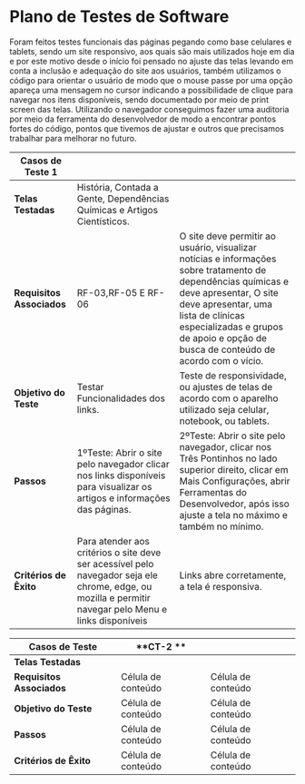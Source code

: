 # Plano de Testes de Software
Foram feitos testes funcionais das páginas pegando como base celulares e tablets, sendo um site responsivo, aos quais são mais utilizados hoje em dia e por este motivo desde o início foi pensado no ajuste das telas levando em conta a inclusão e adequação do site aos usuários, também utilizamos o código para orientar o usuário de modo que o mouse passe por uma opção apareça uma mensagem no cursor indicando a possibilidade de clique para navegar nos itens disponíveis, sendo documentado por meio de print screen das telas.
Utilizando o navegador conseguimos fazer uma auditoria por meio da ferramenta do desenvolvedor de modo a encontrar pontos fortes do código, pontos que tivemos de ajustar e outros que precisamos trabalhar para melhorar no futuro.

|**Casos de Teste 1**     |                     |                     |
|-------------------------| ------------------- | ------------------- |
|**Telas Testadas**       | História, Contada a Gente, Dependências Químicas e Artigos Cientísticos.|                     |
|**Requisitos Associados** |  RF-03,RF-05 E RF-06 | O site deve permitir ao usuário, visualizar notícias e informações sobre tratamento de dependências químicas e deve apresentar, O site deve apresentar, uma lista de clínicas especializadas e grupos de apoio e opção de busca de conteúdo de acordo com o vício. |
|**Objetivo do Teste**    |  Testar Funcionalidades dos links. |Teste de responsividade, ou ajustes de telas de acordo com o aparelho utilizado seja celular, notebook, ou tablets.|
|**Passos**               |  1ºTeste: Abrir o site pelo navegador clicar nos links disponíveis para visualizar os artigos e informações das páginas. | 2ºTeste: Abrir o site pelo navegador, clicar nos Três Pontinhos no lado superior direito, clicar em Mais Configurações, abrir Ferramentas do Desenvolvedor, após isso ajuste a tela no máximo e também no mínimo. |
|**Critérios de Êxito**   | Para atender aos critérios o site deve ser acessível pelo navegador seja ele chrome, edge, ou mozilla e permitir navegar pelo Menu e links disponíveis |Links abre corretamente, a tela é responsiva. |



|**Casos de Teste**       | **CT-2 **           |                     |
|-------------------------| ------------------- | ------------------- |
|**Telas Testadas**       |                     |                     |
|**Requisitos Associados** |  Célula de conteúdo |  Célula de conteúdo |
|**Objetivo do Teste**    |  Célula de conteúdo |  Célula de conteúdo |
|**Passos**               |  Célula de conteúdo |  Célula de conteúdo |
|**Critérios de Êxito**   |  Célula de conteúdo |  Célula de conteúdo |
